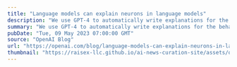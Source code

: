 ```yaml
---
title: "Language models can explain neurons in language models"
description: "We use GPT-4 to automatically write explanations for the behavior of neurons in large language models and to score those explanations. We release a dataset of these (imperfect) explanations and scores for every neuron in GPT-2."
summary: "We use GPT-4 to automatically write explanations for the behavior of neurons in large language models and to score those explanations. We release a dataset of these (imperfect) explanations and scores for every neuron in GPT-2."
pubDate: "Tue, 09 May 2023 07:00:00 GMT"
source: "OpenAI Blog"
url: "https://openai.com/blog/language-models-can-explain-neurons-in-language-models"
thumbnail: "https://raisex-llc.github.io/ai-news-curation-site/assets/openai_logo.png"
---
```


